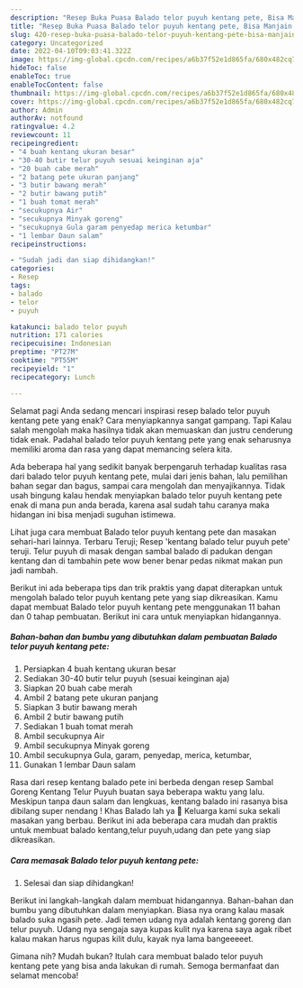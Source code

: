 ```yaml
---
description: "Resep Buka Puasa Balado telor puyuh kentang pete, Bisa Manjain Lidah"
title: "Resep Buka Puasa Balado telor puyuh kentang pete, Bisa Manjain Lidah"
slug: 420-resep-buka-puasa-balado-telor-puyuh-kentang-pete-bisa-manjain-lidah
category: Uncategorized
date: 2022-04-10T09:03:41.322Z
image: https://img-global.cpcdn.com/recipes/a6b37f52e1d865fa/680x482cq70/balado-telor-puyuh-kentang-pete-foto-resep-utama.jpg
hideToc: false
enableToc: true
enableTocContent: false
thumbnail: https://img-global.cpcdn.com/recipes/a6b37f52e1d865fa/680x482cq70/balado-telor-puyuh-kentang-pete-foto-resep-utama.jpg
cover: https://img-global.cpcdn.com/recipes/a6b37f52e1d865fa/680x482cq70/balado-telor-puyuh-kentang-pete-foto-resep-utama.jpg
author: Admin
authorAv: notfound
ratingvalue: 4.2
reviewcount: 11
recipeingredient:
- "4 buah kentang ukuran besar"
- "30-40 butir telur puyuh sesuai keinginan aja"
- "20 buah cabe merah"
- "2 batang pete ukuran panjang"
- "3 butir bawang merah"
- "2 butir bawang putih"
- "1 buah tomat merah"
- "secukupnya Air"
- "secukupnya Minyak goreng"
- "secukupnya Gula garam penyedap merica ketumbar"
- "1 lembar Daun salam"
recipeinstructions:

- "Sudah jadi dan siap dihidangkan!"
categories:
- Resep
tags:
- balado
- telor
- puyuh

katakunci: balado telor puyuh 
nutrition: 171 calories
recipecuisine: Indonesian
preptime: "PT27M"
cooktime: "PT55M"
recipeyield: "1"
recipecategory: Lunch

---
```



Selamat pagi Anda sedang mencari inspirasi resep balado telor puyuh kentang pete yang enak? Cara menyiapkannya sangat gampang. Tapi Kalau salah mengolah maka hasilnya tidak akan memuaskan dan justru cenderung tidak enak. Padahal balado telor puyuh kentang pete yang enak seharusnya memiliki aroma dan rasa yang dapat memancing selera kita.


Ada beberapa hal yang sedikit banyak berpengaruh terhadap kualitas rasa dari balado telor puyuh kentang pete, mulai dari jenis bahan, lalu pemilihan bahan segar dan bagus, sampai cara mengolah dan menyajikannya. Tidak usah bingung kalau hendak menyiapkan balado telor puyuh kentang pete enak di mana pun anda berada, karena asal sudah tahu caranya maka hidangan ini bisa menjadi suguhan istimewa.

Lihat juga cara membuat Balado telor puyuh kentang pete dan masakan sehari-hari lainnya. Terbaru Teruji; Resep &#39;kentang balado telur puyuh pete&#39; teruji. Telur puyuh di masak dengan sambal balado di padukan dengan kentang dan di tambahin pete wow bener benar pedas nikmat makan pun jadi nambah.


Berikut ini ada beberapa tips dan trik praktis yang dapat diterapkan untuk mengolah balado telor puyuh kentang pete yang siap dikreasikan. Kamu dapat membuat Balado telor puyuh kentang pete menggunakan 11 bahan dan 0 tahap pembuatan. Berikut ini cara untuk menyiapkan hidangannya.

<!--inarticleads1-->

##### Bahan-bahan dan bumbu yang dibutuhkan dalam pembuatan Balado telor puyuh kentang pete:

1. Persiapkan 4 buah kentang ukuran besar
1. Sediakan 30-40 butir telur puyuh (sesuai keinginan aja)
1. Siapkan 20 buah cabe merah
1. Ambil 2 batang pete ukuran panjang
1. Siapkan 3 butir bawang merah
1. Ambil 2 butir bawang putih
1. Sediakan 1 buah tomat merah
1. Ambil secukupnya Air
1. Ambil secukupnya Minyak goreng
1. Ambil secukupnya Gula, garam, penyedap, merica, ketumbar,
1. Gunakan 1 lembar Daun salam


Rasa dari resep kentang balado pete ini berbeda dengan resep Sambal Goreng Kentang Telur Puyuh buatan saya beberapa waktu yang lalu. Meskipun tanpa daun salam dan lengkuas, kentang balado ini rasanya bisa dibilang super nendang ! Khas Balado lah ya 🙂 Keluarga kami suka sekali masakan yang berbau. Berikut ini ada beberapa cara mudah dan praktis untuk membuat balado kentang,telur puyuh,udang dan pete yang siap dikreasikan. 

<!--inarticleads2-->

##### Cara memasak Balado telor puyuh kentang pete:


1. Selesai dan siap dihidangkan!

Berikut ini langkah-langkah dalam membuat hidangannya. Bahan-bahan dan bumbu yang dibutuhkan dalam menyiapkan. Biasa nya orang kalau masak balado suka ngasih pete. Jadi temen udang nya adalah kentang goreng dan telur puyuh. Udang nya sengaja saya kupas kulit nya karena saya agak ribet kalau makan harus ngupas kilit dulu, kayak nya lama bangeeeeet. 

Gimana nih? Mudah bukan? Itulah cara membuat balado telor puyuh kentang pete yang bisa anda lakukan di rumah. Semoga bermanfaat dan selamat mencoba!
